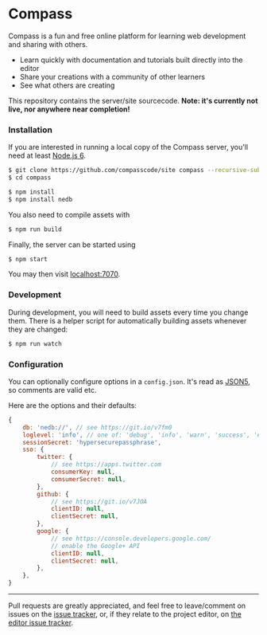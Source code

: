 # Compass

Compass is a fun and free online platform for learning web development and sharing with others.

* Learn quickly with documentation and tutorials built directly into the editor
* Share your creations with a community of other learners
* See what others are creating

This repository contains the server/site sourcecode. **Note: it's currently not live, nor anywhere near completion!**

### Installation
If you are interested in running a local copy of the Compass server, you'll need at least [Node.js 6](https://nodejs.org/en/download/current/).

```sh
$ git clone https://github.com/compasscode/site compass --recursive-submodules
$ cd compass

$ npm install
$ npm install nedb
```

You also need to compile assets with
```sh
$ npm run build
```

Finally, the server can be started using
```sh
$ npm start
```
You may then visit [localhost:7070](http://localhost:7070/).

### Development
During development, you will need to build assets every time you change them. There is a helper script for automatically building assets whenever they are changed:
```sh
$ npm run watch
```

### Configuration
You can optionally configure options in a `config.json`. It's read as [JSON5](http://json5.org/), so comments are valid etc.

Here are the options and their defaults:
```js
{
	db: 'nedb://', // see https://git.io/v7fm0
	loglevel: 'info', // one of: 'debug', 'info', 'warn', 'success', 'error', 'none'
	sessionSecret: 'hypersecurepassphrase',
	sso: {
		twitter: {
			// see https://apps.twitter.com
			consumerKey: null,
			comsumerSecret: null,
		},
		github: {
			// see https://git.io/v7JOA
			clientID: null,
			clientSecret: null,
		},
		google: {
			// see https://console.developers.google.com/
			// enable the Google+ API
			clientID: null,
			clientSecret: null,
		},
	},
}
```

---

Pull requests are greatly appreciated, and feel free to leave/comment on issues on the [issue tracker](https://github.com/compasscode/site/issues), or, if they relate to the project editor, on [the editor issue tracker](https://github.com/compasscode/editor/issues).
